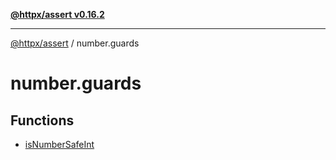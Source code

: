 [**@httpx/assert v0.16.2**](../README.md)

***

[@httpx/assert](../README.md) / number.guards

# number.guards

## Functions

- [isNumberSafeInt](functions/isNumberSafeInt.md)
